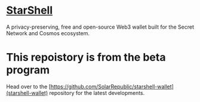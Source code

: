 # [StarShell](https://starshell.net/)
A privacy-preserving, free and open-source Web3 wallet built for the Secret Network and Cosmos ecosystem.

# This repoistory is from the beta program
Head over to the [https://github.com/SolarRepublic/starshell-wallet](starshell-wallet) repository for the latest developments.
